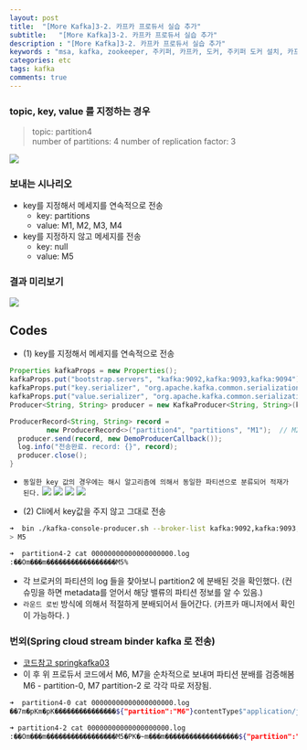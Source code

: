 ```yaml
---
layout: post
title:  "[More Kafka]3-2. 카프카 프로듀서 실습 추가"
subtitle:   "[More Kafka]3-2. 카프카 프로듀서 실습 추가"
description : "[More Kafka]3-2. 카프카 프로듀서 실습 추가"
keywords : "msa, kafka, zookeeper, 주키퍼, 카프카, 도커, 주키퍼 도커 설치, 카프카 도커, 주키퍼 docker compose, 카프카 docker compose, 도커로 주키퍼 카프카 설치, docker compose zookeeper, docker compose kafka, 컨플루언트, confluent, kafka multi node, 카프카 프로듀서, producer, kafka producer, spring cloud stream binder kafka"
categories: etc
tags: kafka
comments: true
---
```


### topic, key, value 를 지정하는 경우
> topic:  partition4  
> number of partitions: 4
> number of replication factor: 3

![](https://github.com/twowinsh87/twowinsh87.github.io/blob/master/assets/kafka_img/kafka2019-producer-topic-partition4.png?raw=true)

### 보내는 시나리오
-  key를 지정해서 메세지를 연속적으로 전송
	- key: partitions
	- value: M1, M2, M3, M4
- key를 지정하지 않고 메세지를 전송
	- key: null
	- value: M5

### 결과 미리보기

![](https://github.com/twowinsh87/twowinsh87.github.io/blob/master/assets/kafka_img/kafka2019-producer-topic-partition4-architecture.jpeg?raw=true)


## Codes
-  (1) key를 지정해서 메세지를 연속적으로 전송

```java
Properties kafkaProps = new Properties();  
kafkaProps.put("bootstrap.servers", "kafka:9092,kafka:9093,kafka:9094");  
kafkaProps.put("key.serializer", "org.apache.kafka.common.serialization.StringSerializer");  
kafkaProps.put("value.serializer", "org.apache.kafka.common.serialization.StringSerializer");  
Producer<String, String> producer = new KafkaProducer<String, String>(kafkaProps);

ProducerRecord<String, String> record =  
         new ProducerRecord<>("partition4", "partitions", "M1");  // M2, M3, M4 를 보냄.
  producer.send(record, new DemoProducerCallback());  
  log.info("전송완료. record: {}", record);  
  producer.close();
}
```

- `동일한 key 값의 경우에는 해시 알고리즘에 의해서 동일한 파티션으로 분류되어 적재가 된다.`
![](https://github.com/twowinsh87/twowinsh87.github.io/blob/master/assets/kafka_img/kafka2019-producer-m1.png?raw=true)
![](https://github.com/twowinsh87/twowinsh87.github.io/blob/master/assets/kafka_img/kafka2019-producer-m2.png?raw=true)
![](https://github.com/twowinsh87/twowinsh87.github.io/blob/master/assets/kafka_img/kafka2019-producer-m3.png?raw=true)
![](https://github.com/twowinsh87/twowinsh87.github.io/blob/master/assets/kafka_img/kafka2019-producer-m4.png?raw=true)



- (2) Cli에서 key값을 주지 않고 그대로 전송
```bash
➜  bin ./kafka-console-producer.sh --broker-list kafka:9092,kafka:9093,kafka:9094 --topic partition4
> M5
```

```bash
➜  partition4-2 cat 00000000000000000000.log
:��Om���m�����������������M5%
```
- 각 브로커의 파티션의 log 들을 찾아보니 partition2 에 분배된 것을 확인했다. (컨슈밍을 하면 metadata를 얻어서 해당 밸류의 파티션 정보를 알 수 있음.)
- `라운드 로빈` 방식에 의해서 적절하게 분배되어서 들어간다. (카프카 매니저에서 확인이 가능하다. )

### 번외(Spring cloud stream binder kafka 로 전송)
- [코드참고 springkafka03]([https://github.com/twowinsh87/spring-kafka2019/tree/master/springkafka03](https://github.com/twowinsh87/spring-kafka2019/tree/master/springkafka03))
- 이 후 위 프로듀서 코드에서 M6, M7을 순차적으로 보내며 파티션 분배를 검증해봄 M6 - partition-0, M7 partition-2 로 각각 따로 저장됨.
```bash
➜  partition4-0 cat 00000000000000000000.log
��7m�pKm�pK���������������${"partition":"M6"}contentType$"application/json"0spring_json_header_typesD{"contentType":"java.lang.String"}%

➜ partition4-2 cat 00000000000000000000.log
:��Om���m�����������������M5�PK�~m���m������������������${"partition":"M7"}contentType$"application/json"0spring_json_header_typesD{"contentType":"java.lang.String"}%
```
